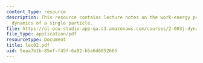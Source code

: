 ```yaml
---
content_type: resource
description: This resource contains lecture notes on the work-energy principle and
  dynamics of a single particle.
file: https://ol-ocw-studio-app-qa.s3.amazonaws.com/courses/2-003j-dynamics-and-control-i-spring-2007/5eaa7b1b85eff45f6a92b5a6d6052665_lec02.pdf
file_type: application/pdf
resourcetype: Document
title: lec02.pdf
uid: 5eaa7b1b-85ef-f45f-6a92-b5a6d6052665
---
```

